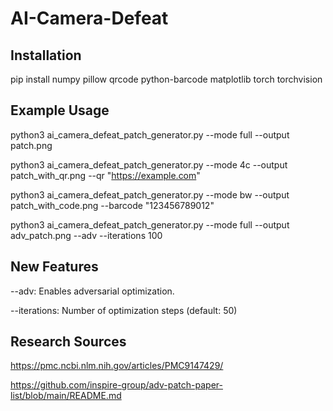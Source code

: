 # AI-Camera-Defeat

## Installation
pip install numpy pillow qrcode python-barcode matplotlib torch torchvision

## Example Usage

python3 ai_camera_defeat_patch_generator.py --mode full --output patch.png

python3 ai_camera_defeat_patch_generator.py --mode 4c --output patch_with_qr.png --qr "https://example.com"

python3 ai_camera_defeat_patch_generator.py --mode bw --output patch_with_code.png --barcode "123456789012"

python3 ai_camera_defeat_patch_generator.py --mode full --output adv_patch.png --adv --iterations 100

## New Features

--adv: Enables adversarial optimization.

--iterations: Number of optimization steps (default: 50)

## Research Sources

https://pmc.ncbi.nlm.nih.gov/articles/PMC9147429/

https://github.com/inspire-group/adv-patch-paper-list/blob/main/README.md
